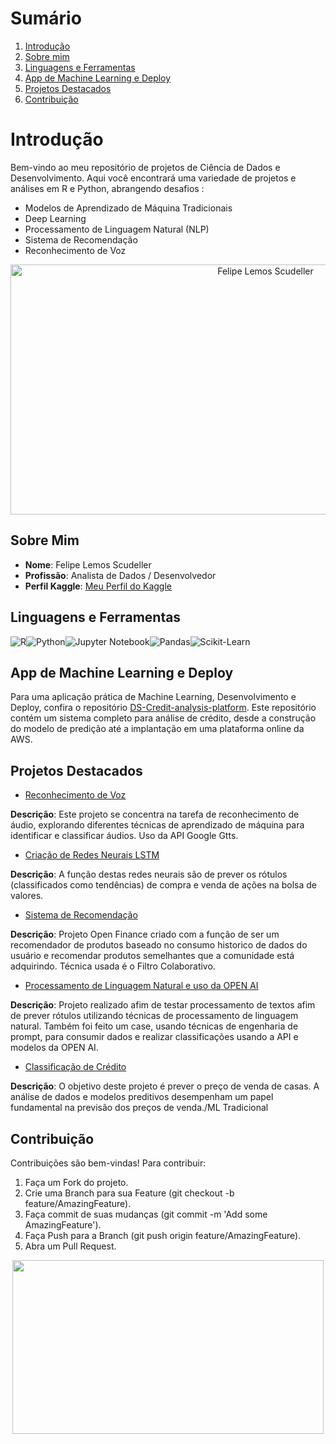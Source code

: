 # Sumário

1. [Introdução](#Introdução)
2. [Sobre mim](#Sobre-mim)
3. [Linguagens e Ferramentas](#Linguagens-e-Ferramentas)
4. [App de Machine Learning e Deploy](#App-de-Machine-Learning-e-Deploy)
5. [Projetos Destacados](#Projetos-Destacados)
6. [Contribuição](#Contribuição)

# Introdução

Bem-vindo ao meu repositório de projetos de Ciência de Dados e Desenvolvimento. Aqui você encontrará uma variedade de projetos e análises em R e Python, abrangendo desafios :

- Modelos de Aprendizado de Máquina Tradicionais
- Deep Learning
- Processamento de Linguagem Natural (NLP)
- Sistema de Recomendação
- Reconhecimento de Voz


<div style="text-align: center;">
  <img src="https://images.ctfassets.net/3viuren4us1n/6Uc2KZoG6vTJ2c5xGCxNTb/2461a7b51b9164b9a2b35f42e8c6152e/Games-Data.jpg" alt="Felipe Lemos Scudeller" width="800" height="400">
</div>

## Sobre Mim

- **Nome**: Felipe Lemos Scudeller
- **Profissão**: Analista de Dados / Desenvolvedor
- **Perfil Kaggle**: [Meu Perfil do Kaggle](https://www.kaggle.com/gajshield)

## Linguagens e Ferramentas
![R](https://img.shields.io/badge/R-276DC3?style=for-the-badge&logo=R&logoColor=white)![Python](https://img.shields.io/badge/Python-3776AB?style=for-the-badge&logo=python&logoColor=white)![Jupyter Notebook](https://img.shields.io/badge/Jupyter-Notebook-F37626?style=for-the-badge&logo=jupyter&logoColor=white)![Pandas](https://img.shields.io/badge/Pandas-150458?style=for-the-badge&logo=pandas&logoColor=white)![Scikit-Learn](https://img.shields.io/badge/Scikit--Learn-F7931E?style=for-the-badge&logo=scikit-learn&logoColor=white)

## App de Machine Learning e Deploy

Para uma aplicação prática de Machine Learning, Desenvolvimento e Deploy, confira o repositório [DS-Credit-analysis-platform](https://github.com/scudellerlemos/-DS-Credit-analysis-platform). Este repositório contém um sistema completo para análise de crédito, desde a construção do modelo de predição até a implantação em uma plataforma online da AWS.

## Projetos Destacados

- [Reconhecimento de Voz](https://github.com/scudellerlemos/Machine-Learning-Projects/tree/main/Audio%20Recognition)

**Descrição**: Este projeto se concentra na tarefa de reconhecimento de áudio, explorando diferentes técnicas de aprendizado de máquina para identificar e classificar áudios. Uso da API Google Gtts.

- [Criação de Redes Neurais LSTM](https://github.com/scudellerlemos/Machine-Learning-Projects/tree/main/Deep%20Learning%20-%20NN/Entrega%20final)

**Descrição**: A função destas redes neurais são de prever os rótulos (classificados como tendências) de compra e venda de ações na bolsa de valores.

- [Sistema de Recomendação](https://github.com/scudellerlemos/Machine-Learning-Projects/tree/main/Recommendation%20System)

**Descrição**: Projeto Open Finance criado com a função de ser um recomendador de produtos baseado no consumo historico de dados do usuário e recomendar produtos semelhantes que a comunidade está adquirindo. Técnica usada é o Filtro Colaborativo.

- [Processamento de Linguagem Natural e uso da OPEN AI](https://github.com/scudellerlemos/Machine-Learning-Projects/tree/main/NLP)
  
**Descrição**: Projeto realizado afim de testar processamento de textos afim de prever rótulos utilizando técnicas de processamento de linguagem natural. Também foi feito um case, usando técnicas de engenharia de prompt, para consumir dados e realizar classificações usando a API e modelos da OPEN AI.

- [Classificação de Crédito](https://github.com/scudellerlemos/Machine-Learning-Projects/blob/main/Kaggle%20Challenges/Classification_and_Clusters.ipynb)

**Descrição**: O objetivo deste projeto é prever o preço de venda de casas. A análise de dados e modelos preditivos desempenham um papel fundamental na previsão dos preços de venda./ML Tradicional


## Contribuição
Contribuições são bem-vindas! Para contribuir:

1. Faça um Fork do projeto.
2. Crie uma Branch para sua Feature (git checkout -b feature/AmazingFeature).
3. Faça commit de suas mudanças (git commit -m 'Add some AmazingFeature').
4. Faça Push para a Branch (git push origin feature/AmazingFeature).
5. Abra um Pull Request.

<div align="center">
  <img src="https://i.pinimg.com/originals/cd/df/90/cddf900fe24300e30e162e4d1cbf0d7e.gif"  width="498" height="278">
</div>
